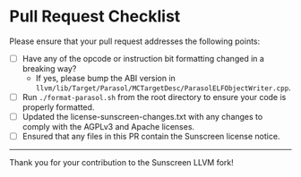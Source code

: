 # Pull Request Checklist

Please ensure that your pull request addresses the following points:

- [ ] Have any of the opcode or instruction bit formatting changed in a breaking way?
    - If yes, please bump the ABI version in `llvm/lib/Target/Parasol/MCTargetDesc/ParasolELFObjectWriter.cpp`.
- [ ] Run `./format-parasol.sh` from the root directory to ensure your code is properly formatted.
- [ ] Updated the license-sunscreen-changes.txt with any changes to comply with the AGPLv3 and Apache licenses.
- [ ] Ensured that any files in this PR contain the Sunscreen license notice.

---

Thank you for your contribution to the Sunscreen LLVM fork!
